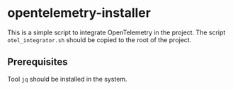 # opentelemetry-installer

This is a simple script to integrate OpenTelemetry in the project. The script `otel_integrator.sh` should be copied to the root of the project.

## Prerequisites
Tool `jq` should be installed in the system.
